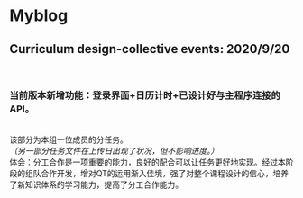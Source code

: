 <h1>Myblog</h1>
<h2>Curriculum design-collective events: 2020/9/20 </h2>
<br/><h3>当前版本新增功能：登录界面+日历计时+已设计好与主程序连接的API。</h3>
<br/>该部分为本组一位成员的分任务。
<br/><i>（另一部分任务文件在上传日出现了状况，但不影响进度。）</i>
<br/>体会：分工合作是一项重要的能力，良好的配合可以让任务更好地实现。经过本阶段的组队合作开发，增对QT的运用渐入佳境，强了对整个课程设计的信心，培养了新知识体系的学习能力，提高了分工合作能力。
